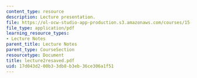```yaml
---
content_type: resource
description: Lecture presentation.
file: https://ol-ocw-studio-app-production.s3.amazonaws.com/courses/15-501-introduction-to-financial-and-managerial-accounting-spring-2004/17d043d200b33db8b3eb36ce306a1f51_lecture2resaved.pdf
file_type: application/pdf
learning_resource_types:
- Lecture Notes
parent_title: Lecture Notes
parent_type: CourseSection
resourcetype: Document
title: lecture2resaved.pdf
uid: 17d043d2-00b3-3db8-b3eb-36ce306a1f51
---
```

